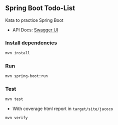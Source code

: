 ## Spring Boot Todo-List
Kata to practice Spring Boot 

* API Docs: [Swagger UI](http://localhost:8080/swagger-ui/index.html?configUrl=/api-docs/swagger-config)

### Install dependencies
```bash
mvn install
```

### Run
```bash 
mvn spring-boot:run
```

### Test
```bash
mvn test
```
- With coverage html report in `target/site/jacoco`
```bash
mvn verify
```

